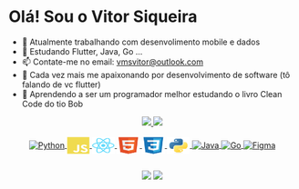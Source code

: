 # Olá! Sou o Vitor Siqueira


- 🔭 Atualmente trabalhando com desenvolimento mobile e dados
- 🌱 Estudando Flutter, Java, Go ...
- 📫 Contate-me no email: vmsvitor@outlook.com
- 🥰 Cada vez mais me apaixonando por desenvolvimento de software (tô falando de vc flutter)
- 📖 Aprendendo a ser um programador melhor estudando o livro Clean Code do tio Bob 

<div align="center">
  <a href="https://github.com/vitormsiqueira">
  <img height="180em" src="https://github-readme-stats.vercel.app/api?username=vitormsiqueira&show_icons=true&theme=radical&include_all_commits=true&count_private=true"/>
  <img height="180em" src="https://github-readme-stats.vercel.app/api/top-langs/?username=vitormsiqueira&layout=compact&langs_count=7&theme=radical"/>
</div>

<div style="display: inline_block" align="center"><br>
  <img align="center" alt="Python" height="30" width="40" src="https://cdn.jsdelivr.net/gh/devicons/devicon/icons/flutter/flutter-original.svg">
  <img align="center" alt="Js" height="30" width="40" src="https://raw.githubusercontent.com/devicons/devicon/master/icons/javascript/javascript-plain.svg">
  <img align="center" alt="React" height="30" width="40" src="https://raw.githubusercontent.com/devicons/devicon/master/icons/react/react-original.svg">
  <img align="center" alt="HTML" height="30" width="40" src="https://raw.githubusercontent.com/devicons/devicon/master/icons/html5/html5-original.svg">
  <img align="center" alt="CSS" height="30" width="40" src="https://raw.githubusercontent.com/devicons/devicon/master/icons/css3/css3-original.svg">
  <img align="center" alt="Python" height="30" width="40" src="https://raw.githubusercontent.com/devicons/devicon/master/icons/python/python-original.svg">
  <img align="center" alt="Java" height="30" width="40" src="https://cdn.jsdelivr.net/gh/devicons/devicon/icons/java/java-plain.svg">
  <img align="center" alt="Go" height="30" width="40" src="https://cdn.jsdelivr.net/gh/devicons/devicon/icons/go/go-original-wordmark.svg">
  <img align="center" alt="Figma" height="30" width="40" src="https://cdn.jsdelivr.net/gh/devicons/devicon/icons/figma/figma-original.svg">
</div>
    
##
    
<div align="center"> 
  <a href="mailto:vitormorais.siqueira@gmail.com" target="_blank"><img src="https://img.shields.io/badge/Gmail-D14836?style=for-the-badge&logo=gmail&logoColor=white" target="_blank"></a>
  <a href="https://www.linkedin.com/in/vmsvitor/" target="_blank"><img src="https://img.shields.io/badge/LinkedIn-0077B5?style=for-the-badge&logo=linkedin&logoColor=white" target="_blank"></a>
</div>
